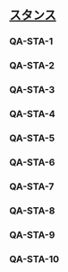 ## [スタンス](80207)

### QA-STA-1

### QA-STA-2

### QA-STA-3

### QA-STA-4

### QA-STA-5

### QA-STA-6

### QA-STA-7

### QA-STA-8

### QA-STA-9

### QA-STA-10
